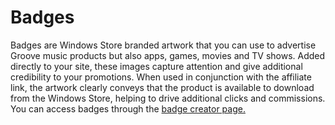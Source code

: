 # Badges
Badges are Windows Store branded artwork that you can use to advertise Groove music products but also apps, games, movies and TV shows.
Added directly to your site, these images capture attention and give additional credibility to your promotions.
When used in conjunction with the affiliate link, the artwork clearly conveys that the product is available to download from the Windows Store, helping to drive additional clicks and commissions.
You can access badges through the [badge creator page.](https://dev.windows.com/en-us/publish/windows-store-badges)
